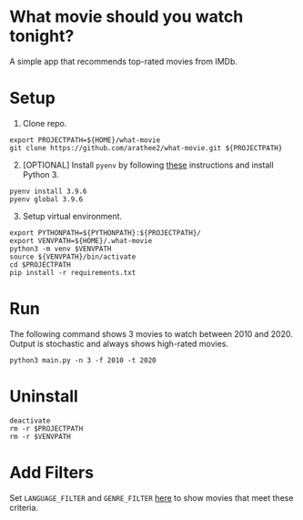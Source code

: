 # What movie should you watch tonight?
A simple app that recommends top-rated movies from IMDb.

# Setup
1. Clone repo.
```buildoutcfg
export PROJECTPATH=${HOME}/what-movie
git clone https://github.com/arathee2/what-movie.git ${PROJECTPATH}
```

2. [OPTIONAL] Install `pyenv` by following [these](https://github.com/pyenv/pyenv#installation) instructions and install Python 3.
```buildoutcfg
pyenv install 3.9.6
pyenv global 3.9.6
```

3. Setup virtual environment.
```buildoutcfg
export PYTHONPATH=${PYTHONPATH}:${PROJECTPATH}/
export VENVPATH=${HOME}/.what-movie
python3 -m venv $VENVPATH
source ${VENVPATH}/bin/activate
cd $PROJECTPATH
pip install -r requirements.txt
```

# Run
The following command shows 3 movies to watch between 2010 and 2020. Output is stochastic and always shows high-rated movies.
```buildoutcfg
python3 main.py -n 3 -f 2010 -t 2020
```

# Uninstall
```buildoutcfg
deactivate
rm -r $PROJECTPATH
rm -r $VENVPATH
```

# Add Filters
Set `LANGUAGE_FILTER` and `GENRE_FILTER` [here](https://github.com/arathee2/what-movie/blob/main/what_movie/utils/constants.py) to show movies that meet these criteria.
